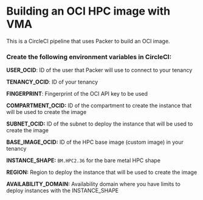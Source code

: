 # Building an OCI HPC image with VMA

This is a CircleCI pipeline that uses Packer to build an OCI image.

### Create the following environment variables in CircleCI:

**USER_OCID**: ID of the user that Packer will use to connect to your tenancy

**TENANCY_OCID**: ID of your tenancy

**FINGERPRINT**: Fingerprint of the OCI API key to be used

**COMPARTMENT_OCID:** ID of the compartment to create the instance that will be used to create the image

**SUBNET_OCID:** ID of the subnet to deploy the instance that will be used to create the image

**BASE_IMAGE_OCID:** ID of the HPC base image (custom image) in your tenancy

**INSTANCE_SHAPE:** `BM.HPC2.36` for the bare metal HPC shape

**REGION:** Region to deploy the instance that will be used to create the image

**AVAILABILITY_DOMAIN:** Availability domain where you have limits to deploy instances with the INSTANCE_SHAPE

